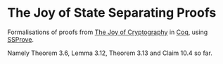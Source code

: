 # The Joy of State Separating Proofs
Formalisations of proofs from [The Joy of Cryptography](https://joyofcryptography.com/pdf/book.pdf) in [Coq](https://coq.inria.fr/), using [SSProve](https://github.com/SSProve/ssprove).

Namely Theorem 3.6, Lemma 3.12, Theorem 3.13 and Claim 10.4 so far.
